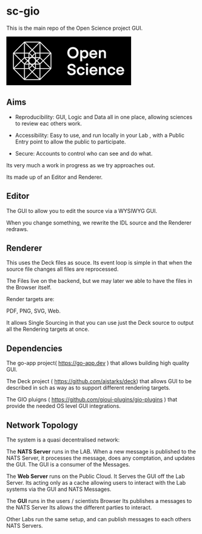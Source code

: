 # sc-gio

This is the main repo of the Open Science project GUI.


![](logo.png)

## Aims

- Reproducibility: GUI, Logic and Data all in one place, allowing sciences to review eac others work.

- Accessibility: Easy to use, and run locally in your Lab , with a Public Entry point to allow the public to participate.

- Secure: Accounts to control who can see and do what. 


Its very much a work in progress as we try approaches out.

Its made up of an Editor and Renderer. 

## Editor

The GUI to allow you to edit the source via a WYSIWYG GUI.

When you change something, we rewrite the IDL source and the Renderer redraws.


## Renderer

This uses the Deck files as souce. Its event loop is simple in that when the source file changes all files are reprocessed.

The Files live on the backend, but we may later we able to have the files in the Browser itself.

Render targets are:

PDF, PNG, SVG, Web.

It allows Single Sourcing in that you can use just the Deck source to output all the Rendering targets at once.

## Dependencies

The go-app  project( https://go-app.dev ) that allows building high quality GUI.

The Deck project ( https://github.com/ajstarks/deck)  that allows GUI to be described in sch as way as to support different rendering targets.

The GIO pluigns ( https://github.com/gioui-plugins/gio-plugins ) that provide the needed OS level GUI integrations.

## Network Topology

The system is a quasi decentralised network:

The **NATS Server** runs in the LAB. 
When a new message is published to the NATS Server, it processes the message, does any comptation, and updates the GUI. The GUI is a consumer of the Messages.

The **Web Server** runs on the Public Cloud.
It Serves the GUI off the Lab Server. Its acting only as a cache allowing users to interact with the Lab systems via the GUI and NATS Messages.

The **GUI** runs in the users / scientists Browser
Its publishes a messages to the NATS Server
Its allows the different parties to interact.

Other Labs run the same setup, and can publish messages to each others NATS Servers.


